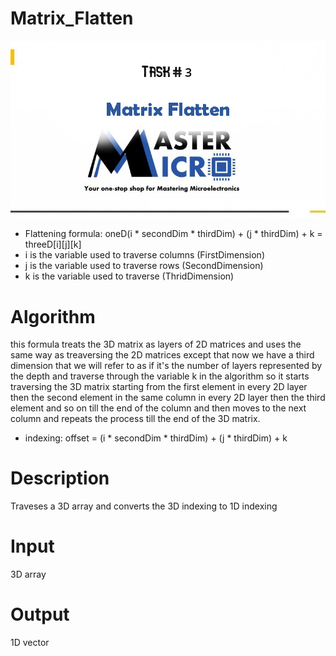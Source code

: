 # Matrix_Flatten

<img src="./imgs/task3.jpg">

* Flattening formula: oneD(i * secondDim * thirdDim) + (j * thirdDim) + k = threeD[i][j][k]
* i is the variable used to traverse columns (FirstDimension)
* j is the variable used to traverse rows (SecondDimension)
* k is the variable used to traverse (ThridDimension)

# Algorithm
this formula treats the 3D matrix as layers of 2D matrices and uses the same way as treaversing the 2D matrices 
except that now we have a third dimension that we will refer to as if it's the number of layers represented by the depth
and traverse through the variable k in the algorithm so it starts traversing the 3D matrix starting from the first element 
in every 2D layer then the second element in the same column in every 2D layer then the third element and so on till the end of 
the column and then moves to the next column and repeats the process till the end of the 3D matrix.

* indexing: offset = (i * secondDim * thirdDim) + (j * thirdDim) + k

 # Description
 Traveses a 3D array and converts the 3D indexing to 1D indexing
 
 # Input
 3D array
 
 # Output
 1D vector